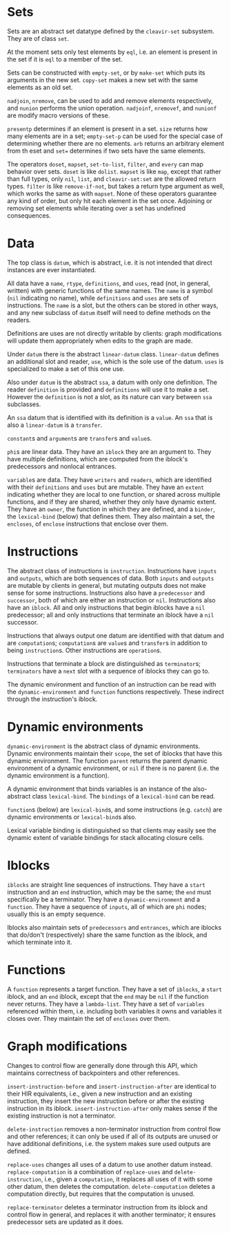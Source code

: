 Sets
====

Sets are an abstract set datatype defined by the `cleavir-set` subsystem. They are of class `set`.

At the moment sets only test elements by `eql`, i.e. an element is present in the set if it is `eql` to a member of the set.

Sets can be constructed with `empty-set`, or by `make-set` which puts its arguments in the new set. `copy-set` makes a new set with the same elements as an old set.

`nadjoin`, `nremove`, can be used to add and remove elements respectively, and `nunion` performs the union operation. `nadjoinf`, `nremovef`, and `nunionf` are modify macro versions of these.

`presentp` determines if an element is present in a set. `size` returns how many elements are in a set; `empty-set-p` can be used for the special case of determining whether there are no elements. `arb` returns an arbitrary element from th eset and `set=` determines if two sets have the same elements.

The operators `doset`, `mapset`, `set-to-list`, `filter`, and `every` can map behavior over sets. `doset` is like `dolist`. `mapset` is like `map`, except that rather than full types, only `nil`, `list`, and `cleavir-set:set` are the allowed return types. `filter` is like `remove-if-not`, but takes a return type argument as well, which works the same as with `mapset`. None of these operators guarantee any kind of order, but only hit each element in the set once. Adjoining or removing set elements while iterating over a set has undefined consequences.

Data
====

The top class is `datum`, which is abstract, i.e. it is not intended that direct instances are ever instantiated.

All data have a `name`, `rtype`, `definitions`, and `uses`, read (not, in general, written) with generic functions of the same names. The `name` is a symbol (`nil` indicating no name), while `definitions` and `uses` are sets of instructions. The `name` is a slot, but the others can be stored in other ways, and any new subclass of `datum` itself will need to define methods on the readers.

Definitions are uses are not directly writable by clients: graph modifications will update them appropriately when edits to the graph are made.

Under `datum` there is the abstract `linear-datum` class. `linear-datum` defines an additional slot and reader, `use`, which is the sole use of the datum. `uses` is specialized to make a set of this one use.

Also under `datum` is the abstract `ssa`, a datum with only one definition. The reader `definition` is provided and `definitions` will use it to make a set. However the `definition` is not a slot, as its nature can vary between `ssa` subclasses.

An `ssa` datum that is identified with its definition is a `value`. An `ssa` that is also a `linear-datum` is a `transfer`.

`constant`s and `argument`s are `transfer`s and `value`s.

`phi`s are linear data. They have an `iblock` they are an argument to. They have multiple definitions, which are computed from the iblock's predecessors and nonlocal entrances.

`variable`s are data. They have `writers` and `readers`, which are identified with their `definitions` and `uses` but are mutable. They have an `extent` indicating whether they are local to one function, or shared across multiple functions, and if they are shared, whether they only have dynamic extent. They have an `owner`, the function in which they are defined, and a `binder`, the `lexical-bind` (below) that defines them. They also maintain a set, the `encloses`, of `enclose` instructions that enclose over them.

Instructions
============

The abstract class of instructions is `instruction`. Instructions have `inputs` and `outputs`, which are both sequences of data. Both `inputs` and `outputs` are mutable by clients in general, but mutating outputs does not make sense for some instructions. Instructions also have a `predecessor` and `successor`, both of which are either an instruction or `nil`. Instructions also have an `iblock`. All and only instructions that begin iblocks have a `nil` predecessor; all and only instructions that terminate an iblock have a `nil` successor.

Instructions that always output one datum are identified with that datum and are `computation`s; `computation`s are `value`s and `transfer`s in addition to being `instruction`s. Other instructions are `operation`s.

Instructions that terminate a block are distinguished as `terminator`s; `terminators` have a `next` slot with a sequence of iblocks they can go to.

The dynamic environment and function of an instruction can be read with the `dynamic-environment` and `function` functions respectively. These indirect through the instruction's iblock.

Dynamic environments
====================

`dynamic-environment` is the abstract class of dynamic environments. Dynamic environments maintain their `scope`, the set of iblocks that have this dynamic environment. The function `parent` returns the parent dynamic environment of a dynamic environment, or `nil` if there is no parent (i.e. the dynamic environment is a function).

A dynamic environment that binds variables is an instance of the also-abstract class `lexical-bind`. The `bindings` of a `lexical-bind` can be read.

`function`s (below) are `lexical-bind`s, and some instructions (e.g. `catch`) are dynamic environments or `lexical-bind`s also.

Lexical variable binding is distinguished so that clients may easily see the dynamic extent of variable bindings for stack allocating closure cells.

Iblocks
=======

`iblocks` are straight line sequences of instructions. They have a `start` instruction and an `end` instruction, which may be the same; the `end` must specifically be a terminator. They have a `dynamic-environment` and a `function`. They have a sequence of `inputs`, all of which are `phi` nodes; usually this is an empty sequence.

Iblocks also maintain sets of `predecessors` and `entrances`, which are iblocks that do/don't (respectively) share the same function as the iblock, and which terminate into it.

Functions
=========

A `function` represents a target function. They have a set of `iblocks`, a `start` iblock, and an `end` iblock, except that the `end` may be `nil` if the function never returns. They have a `lambda-list`. They have a set of `variables` referenced within them, i.e. including both variables it owns and variables it closes over. They maintain the set of `encloses` over them.

Graph modifications
===================

Changes to control flow are generally done through this API, which maintains correctness of backpointers and other references.

`insert-instruction-before` and `insert-instruction-after` are identical to their HIR equivalents, i.e., given a new instruction and an existing instruction, they insert the new instruction before or after the existing instruction in its iblock. `insert-instruction-after` only makes sense if the existing instruction is not a terminator.

`delete-instruction` removes a non-terminator instruction from control flow and other references; it can only be used if all of its outputs are unused or have additional definitions, i.e. the system makes sure used outputs are defined.

`replace-uses` changes all uses of a datum to use another datum instead. `replace-computation` is a combination of `replace-uses` and `delete-instruction`, i.e., given a `computation`, it replaces all uses of it with some other datum, then deletes the computation. `delete-computation` deletes a computation directly, but requires that the computation is unused.

`replace-terminator` deletes a terminator instruction from its iblock and control flow in general, and replaces it with another terminator; it ensures predecessor sets are updated as it does.
